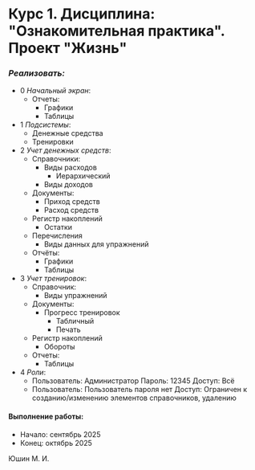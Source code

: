 # Курс 1. Дисциплина: "Ознакомительная практика". Проект "Жизнь"


### *Реализовать:*

+ 0 *Начальный экран*:
  + Отчеты:
    + Графики
    + Таблицы
+ 1 *Подсистемы*:
  + Денежные средства
  + Тренировки
+ 2 *Учет денежных средств*:
  + Справочники:
    + Виды расходов
      + Иерархический
    + Виды доходов
  + Документы:
    + Приход средств
    + Расход средств
  + Регистр накоплений
    + Остатки
  + Перечисления
    + Виды данных для упражнений
  + Отчёты:  
     + Графики
     + Таблицы
+ 3 *Учет тренировок*:
  + Справочник:
    + Виды упражнений
  + Документы:
    + Прогресс тренировок
      + Табличный
      + Печать
  + Регистр накоплений
    + Обороты
  + Отчеты:
    + Таблицы
+ 4 *Роли*:
  + Пользователь: Администратор Пароль: 12345 Доступ: Всë
  + Пользователь: Пользователь пароля нет Доступ: Ограничен к созданию/изменению элементов справочников, удалению

#### Выполнение работы: 
+ Начало: сентябрь 2025
+ Конец: октябрь 2025
  
Юшин М. И. 
